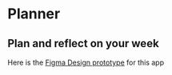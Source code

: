 # Planner 

## Plan and reflect on your week

Here is the [Figma Design prototype](https://www.figma.com/proto/FLhn3Zfrhty6qX5l8lDWpz/Untitled?node-id=1%3A2&scaling=min-zoom&page-id=0%3A1&starting-point-node-id=1%3A2) for this app

<!-- This app is will be available at [not launched yet]() -->
